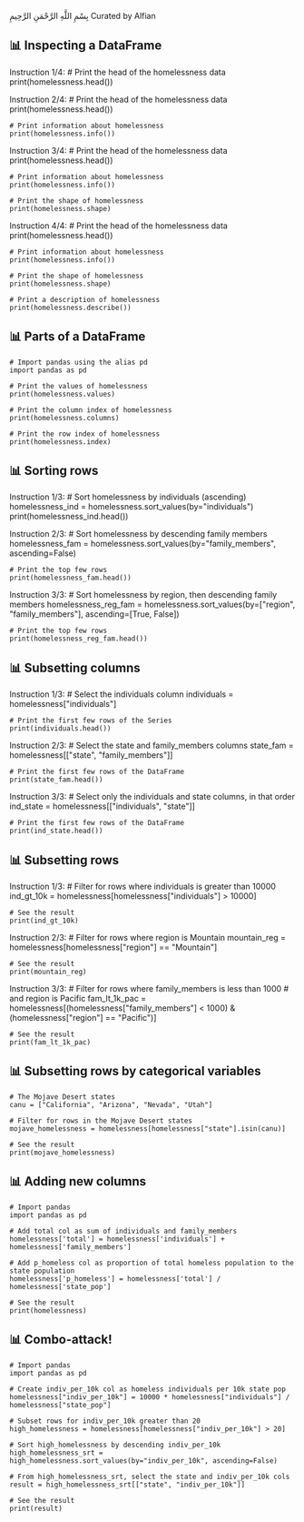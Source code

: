 بِسْمِ اللَّهِ الرَّحْمَنِ الرَّحِيمِ
Curated by Alfian

## 📊 Inspecting a DataFrame ##
Instruction 1/4:
     # Print the head of the homelessness data
    print(homelessness.head())

Instruction 2/4:
    # Print the head of the homelessness data
    print(homelessness.head())

    # Print information about homelessness
    print(homelessness.info())

Instruction 3/4:
    # Print the head of the homelessness data
    print(homelessness.head())

    # Print information about homelessness
    print(homelessness.info())

    # Print the shape of homelessness
    print(homelessness.shape)

Instruction 4/4:
    # Print the head of the homelessness data
    print(homelessness.head())

    # Print information about homelessness
    print(homelessness.info())

    # Print the shape of homelessness
    print(homelessness.shape)

    # Print a description of homelessness
    print(homelessness.describe())

## 📊 Parts of a DataFrame ##
    # Import pandas using the alias pd
    import pandas as pd

    # Print the values of homelessness
    print(homelessness.values)

    # Print the column index of homelessness
    print(homelessness.columns)

    # Print the row index of homelessness
    print(homelessness.index)

## 📊 Sorting rows ##
Instruction 1/3:
    # Sort homelessness by individuals (ascending)
    homelessness_ind = homelessness.sort_values(by="individuals")
    print(homelessness_ind.head())

Instruction 2/3:
    # Sort homelessness by descending family members
    homelessness_fam = homelessness.sort_values(by="family_members", ascending=False)

    # Print the top few rows
    print(homelessness_fam.head())

Instruction 3/3:
    # Sort homelessness by region, then descending family members
    homelessness_reg_fam = homelessness.sort_values(by=["region", "family_members"], ascending=[True, False])

    # Print the top few rows
    print(homelessness_reg_fam.head())

## 📊 Subsetting columns ##
Instruction 1/3:
    # Select the individuals column
    individuals = homelessness["individuals"]

    # Print the first few rows of the Series
    print(individuals.head())

Instruction 2/3:
    # Select the state and family_members columns
    state_fam = homelessness[["state", "family_members"]]

    # Print the first few rows of the DataFrame
    print(state_fam.head())

Instruction 3/3:
    # Select only the individuals and state columns, in that order
    ind_state = homelessness[["individuals", "state"]]

    # Print the first few rows of the DataFrame
    print(ind_state.head())

## 📊 Subsetting rows ##
Instruction 1/3:
    # Filter for rows where individuals is greater than 10000
    ind_gt_10k = homelessness[homelessness["individuals"] > 10000]

    # See the result
    print(ind_gt_10k)

Instruction 2/3:
    # Filter for rows where region is Mountain
    mountain_reg = homelessness[homelessness["region"] == "Mountain"]

    # See the result
    print(mountain_reg)

Instruction 3/3:
    # Filter for rows where family_members is less than 1000 
    # and region is Pacific
    fam_lt_1k_pac = homelessness[(homelessness["family_members"] < 1000) & (homelessness["region"] == "Pacific")]

    # See the result
    print(fam_lt_1k_pac)

## 📊 Subsetting rows by categorical variables ##
    # The Mojave Desert states
    canu = ["California", "Arizona", "Nevada", "Utah"]

    # Filter for rows in the Mojave Desert states
    mojave_homelessness = homelessness[homelessness["state"].isin(canu)]

    # See the result
    print(mojave_homelessness)

## 📊 Adding new columns ##
    # Import pandas
    import pandas as pd

    # Add total col as sum of individuals and family_members
    homelessness['total'] = homelessness['individuals'] + homelessness['family_members']

    # Add p_homeless col as proportion of total homeless population to the state population
    homelessness['p_homeless'] = homelessness['total'] / homelessness['state_pop']

    # See the result
    print(homelessness)

## 📊 Combo-attack! ##
    # Import pandas
    import pandas as pd

    # Create indiv_per_10k col as homeless individuals per 10k state pop
    homelessness["indiv_per_10k"] = 10000 * homelessness["individuals"] / homelessness["state_pop"]

    # Subset rows for indiv_per_10k greater than 20
    high_homelessness = homelessness[homelessness["indiv_per_10k"] > 20]

    # Sort high_homelessness by descending indiv_per_10k
    high_homelessness_srt = high_homelessness.sort_values(by="indiv_per_10k", ascending=False)

    # From high_homelessness_srt, select the state and indiv_per_10k cols
    result = high_homelessness_srt[["state", "indiv_per_10k"]]

    # See the result
    print(result)

